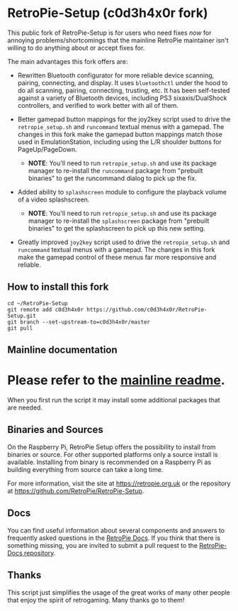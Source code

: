 RetroPie-Setup (c0d3h4x0r fork)
===============================
This public fork of RetroPie-Setup is for users who need fixes *now* for annoying problems/shortcomings that the mainline RetroPie maintainer isn't willing to do anything about or accept fixes for.

The main advantages this fork offers are:

* Rewritten Bluetooth configurator for more reliable device scanning, pairing, connecting, and display.  It uses `bluetoothctl` under the hood to do all scanning, pairing, connecting, trusting, etc.  It has been self-tested against a variety of Bluetooth devices, including PS3 sixaxis/DualShock controllers, and verified to work better with all of them.

* Better gamepad button mappings for the joy2key script used to drive the `retropie_setup.sh` and `runcommand` textual menus with a gamepad.  The changes in this fork make the gamepad button mappings match those used in EmulationStation, including using the L/R shoulder buttons for PageUp/PageDown.
  * **NOTE**: You'll need to run `retropie_setup.sh` and use its package manager to re-install the `runcommand` package from "prebuilt binaries" to get the runcommand dialog to pick up the fix.

* Added ability to `splashscreen` module to configure the playback volume of a video splashscreen.
  * **NOTE**: You'll need to run `retropie_setup.sh` and use its package manager to re-install the `splashscreen` package from "prebuilt binaries" to get the splashscreen to pick up this new setting.

* Greatly improved `joy2key` script used to drive the `retropie_setup.sh` and `runcommand` textual menus with a gamepad.  The changes in this fork make the gamepad control of these menus far more responsive and reliable.

How to install this fork
------------------------
```shell
cd ~/RetroPie-Setup
git remote add c0d3h4x0r https://github.com/c0d3h4x0r/RetroPie-Setup.git
git branch --set-upstream-to=c0d3h4x0r/master
git pull
```

Mainline documentation
----------------------
Please refer to the [mainline readme](https://githubcom/RetroPie/RetroPie-Setup.git).
=======
When you first run the script it may install some additional packages that are needed.

Binaries and Sources
--------------------

On the Raspberry Pi, RetroPie Setup offers the possibility to install from binaries or source. For other supported platforms only a source install is available. Installing from binary is recommended on a Raspberry Pi as building everything from source can take a long time.

For more information, visit the site at https://retropie.org.uk or the repository at https://github.com/RetroPie/RetroPie-Setup.

Docs
----

You can find useful information about several components and answers to frequently asked questions in the [RetroPie Docs](https://retropie.org.uk/docs/). If you think that there is something missing, you are invited to submit a pull request to the [RetroPie-Docs repository](https://github.com/RetroPie/RetroPie-Docs).


Thanks
------

This script just simplifies the usage of the great works of many other people that enjoy the spirit of retrogaming. Many thanks go to them!
